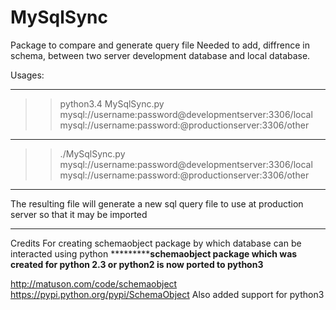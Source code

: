 # MySqlSync
Package to compare and generate query file Needed to add, diffrence
in schema, between two server development database and local database.

Usages:
***********************************************************************
>> python3.4 MySqlSync.py mysql://username:password@developmentserver:3306/local mysql://username:password:@productionserver:3306/other
************************************************************************
>> ./MySqlSync.py mysql://username:password@developmentserver:3306/local mysql://username:password:@productionserver:3306/other
*************************************************************************

The resulting file will generate a new sql query file to use at production server so that it may be imported
**************************************************************************************************************

Credits
For creating schemaobject package by which database can be interacted using python
***********************schemaobject package which was created for python 2.3 or python2 is now ported to python3**************

http://matuson.com/code/schemaobject
https://pypi.python.org/pypi/SchemaObject
Also added support for python3

